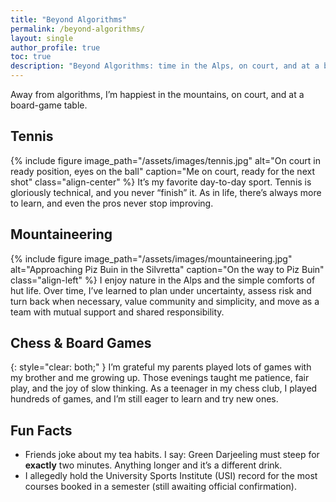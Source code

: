```yaml
---
title: "Beyond Algorithms"
permalink: /beyond-algorithms/
layout: single
author_profile: true
toc: true
description: "Beyond Algorithms: time in the Alps, on court, and at a board-game table."
---
```


Away from algorithms, I’m happiest in the mountains, on court, and at a board-game table.

## Tennis
{% include figure
   image_path="/assets/images/tennis.jpg"
   alt="On court in ready position, eyes on the ball"
   caption="Me on court, ready for the next shot"
   class="align-center"
%}
It’s my favorite day-to-day sport. Tennis is gloriously technical, and you never “finish” it. As in life, there’s always more to learn, and even the pros never stop improving.

## Mountaineering
{% include figure
   image_path="/assets/images/mountaineering.jpg"
   alt="Approaching Piz Buin in the Silvretta"
   caption="On the way to Piz Buin"
   class="align-left"
%}
I enjoy nature in the Alps and the simple comforts of hut life. Over time, I’ve learned to plan under uncertainty, assess risk and turn back when necessary, value community and simplicity, and move as a team with mutual support and shared responsibility.

## Chess & Board Games
{: style="clear: both;" }
I’m grateful my parents played lots of games with my brother and me growing up. Those evenings taught me patience, fair play, and the joy of slow thinking. As a teenager in my chess club, I played hundreds of games, and I’m still eager to learn and try new ones.

## Fun Facts
- Friends joke about my tea habits. I say: Green Darjeeling must steep for **exactly** two minutes. Anything longer and it’s a different drink.
- I allegedly hold the University Sports Institute (USI) record for the most courses booked in a semester (still awaiting official confirmation).

